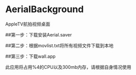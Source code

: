 # AerialBackground
AppleTV航拍视频桌面

##第一步：下载安装Aerial.saver

##第二步：根据movlist.txt将所有视频文件下载到本地

##第三步：下载wall.app

此应用将占用%4的CPU以及300mb内存，请根据自身情况使用
